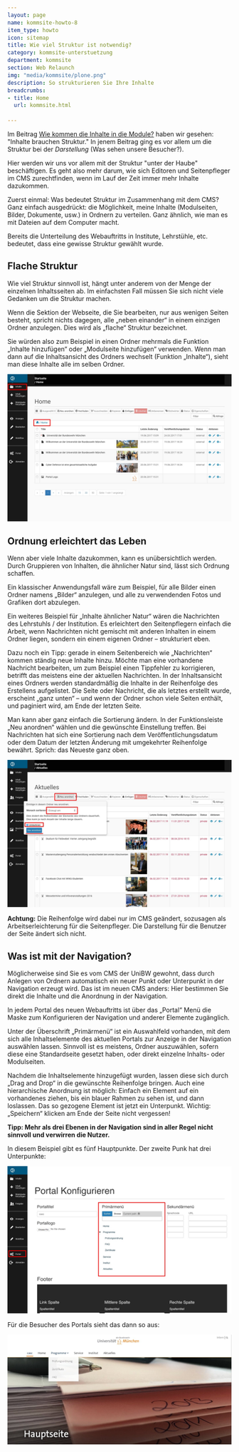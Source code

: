```yaml
---
layout: page
name: kommsite-howto-8
item_type: howto
icon: sitemap
title: Wie viel Struktur ist notwendig?
category: kommsite-unterstuetzung
department: kommsite
section: Web Relaunch
img: "media/kommsite/plone.png"
description: So strukturieren Sie Ihre Inhalte
breadcrumbs:
- title: Home
  url: kommsite.html

---
```


Im Beitrag <a href="/kommsite-howto-6.html">Wie kommen die Inhalte in die Module?</a> haben wir gesehen: "Inhalte brauchen Struktur." In jenem Beitrag ging es vor allem um die Struktur bei der *Darstellung* (Was sehen unsere Besucher?).

Hier werden wir uns vor allem mit der Struktur "unter der Haube" beschäftigen. Es geht also mehr darum, wie sich Editoren und Seitenpfleger im CMS zurechtfinden, wenn im Lauf der Zeit immer mehr Inhalte dazukommen.

Zuerst einmal: Was bedeutet Struktur im Zusammenhang mit dem CMS? Ganz einfach ausgedrückt: die Möglichkeit, meine Inhalte (Modulseiten, Bilder, Dokumente, usw.) in Ordnern zu verteilen. Ganz ähnlich, wie man es mit Dateien auf dem Computer macht.

Bereits die Unterteilung des Webauftritts in Institute, Lehrstühle, etc. bedeutet, dass eine gewisse Struktur gewählt wurde.

## Flache Struktur

Wie viel Struktur sinnvoll ist, hängt unter anderem von der Menge der einzelnen Inhaltsseiten ab. Im einfachsten Fall müssen Sie sich nicht viele Gedanken um die Struktur machen.

Wenn die Sektion der Webseite, die Sie bearbeiten, nur aus wenigen Seiten besteht, spricht nichts dagegen, alle „neben einander“ in einem einzigen Ordner anzulegen. Dies wird als „flache“ Struktur bezeichnet.

Sie würden also zum Beispiel in einen Ordner mehrmals die Funktion „Inhalte hinzufügen“ oder „Modulseite hinzufügen“ verwenden. Wenn man dann auf die Inhaltsansicht des Ordners wechselt (Funktion „Inhalte“), sieht man diese Inhalte alle im selben Ordner.

<img src="/media/kommsite/howto_modulbeispiele/Ordner_flache_Struktur.jpg" alt="Ordner flache Struktur" />

## Ordnung erleichtert das Leben

Wenn aber viele Inhalte dazukommen, kann es unübersichtlich werden. Durch Gruppieren von Inhalten, die ähnlicher Natur sind, lässt sich Ordnung schaffen.

Ein klassischer Anwendungsfall wäre zum Beispiel, für alle Bilder einen Ordner namens „Bilder“ anzulegen, und alle zu verwendenden Fotos und Grafiken dort abzulegen.

Ein weiteres Beispiel für „Inhalte ähnlicher Natur“ wären die Nachrichten des Lehrstuhls / der Institution. Es erleichtert den Seitenpflegern einfach die Arbeit, wenn Nachrichten nicht gemischt mit anderen Inhalten in einem Ordner liegen, sondern ein einem eigenen Ordner – strukturiert eben.

Dazu noch ein Tipp: gerade in einem Seitenbereich wie „Nachrichten“ kommen ständig neue Inhalte hinzu. Möchte man eine vorhandene Nachricht bearbeiten, um zum Beispiel einen Tippfehler zu korrigieren, betrifft das meistens eine der aktuellen Nachrichten. In der Inhaltsansicht eines Ordners werden standardmäßig die Inhalte in der Reihenfolge des Erstellens aufgelistet. Die Seite oder Nachricht, die als letztes erstellt wurde, erscheint „ganz unten“ – und wenn der Ordner schon viele Seiten enthält, und paginiert wird, am Ende der letzten Seite.

Man kann aber ganz einfach die Sortierung ändern. In der Funktionsleiste „Neu anordnen“ wählen und die gewünschte Einstellung treffen. Bei Nachrichten hat sich eine Sortierung nach dem Veröffentlichungsdatum oder dem Datum der letzten Änderung mit umgekehrter Reihenfolge bewährt. Sprich: das Neueste ganz oben.

<img src="/media/kommsite/howto_modulbeispiele/Inhalte_anordnen.jpg" alt="Inhalte anordnen" />

**Achtung:** Die Reihenfolge wird dabei nur im CMS geändert, sozusagen als Arbeitserleichterung für die Seitenpfleger. Die Darstellung für die Benutzer der Seite ändert sich nicht.

## Was ist mit der Navigation?

Möglicherweise sind Sie es vom CMS der UniBW gewohnt, dass durch Anlegen von Ordnern automatisch ein neuer Punkt oder Unterpunkt in der Navigation erzeugt wird. Das ist im neuen CMS anders: Hier bestimmen Sie direkt die Inhalte und die Anordnung in der Navigation.

In jedem Portal des neuen Webauftritts ist über das „Portal“ Menü die Maske zum Konfigurieren der Navigation und anderer Elemente zugänglich.

Unter der Überschrift „Primärmenü“ ist ein Auswahlfeld vorhanden, mit dem sich alle Inhaltselemente des aktuellen Portals zur Anzeige in der Navigation auswählen lassen. Sinnvoll ist es meistens, Ordner auszuwählen, sofern diese eine Standardseite gesetzt haben, oder direkt einzelne Inhalts- oder Modulseiten.

Nachdem die Inhaltselemente hinzugefügt wurden, lassen diese sich durch „Drag and Drop“ in die gewünschte Reihenfolge bringen. Auch eine hierarchische Anordnung ist möglich: Einfach ein Element auf ein vorhandenes ziehen, bis ein blauer Rahmen zu sehen ist, und dann loslassen. Das so gezogene Element ist jetzt ein Unterpunkt. Wichtig: „Speichern“ klicken am Ende der Seite nicht vergessen!

**Tipp: Mehr als drei Ebenen in der Navigation sind in aller Regel nicht sinnvoll und verwirren die Nutzer.**

In diesem Beispiel gibt es fünf Hauptpunkte. Der zweite Punk hat drei Unterpunkte:

<img src="/media/kommsite/howto_modulbeispiele/Navigation_pflegen.jpg" alt="Navigation pflegen" />

Für die Besucher des Portals sieht das dann so aus:

<img src="/media/kommsite/howto_modulbeispiele/Navigation_Nutzersicht.jpg" alt="Navigation Nutzersicht" />
